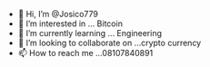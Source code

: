 - 👋 Hi, I’m @Josico779
- 👀 I’m interested in ... Bitcoin
- 🌱 I’m currently learning ... Engineering
- 💞️ I’m looking to collaborate on ...crypto currency
- 📫 How to reach me ...08107840891

<!---
Josico779/Josico779 is a ✨ special ✨ repository because its `README.md` (this file) appears on your GitHub profile.
You can click the Preview link to take a look at your changes.
--->
